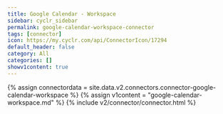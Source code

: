 ```yaml
---
title: Google Calendar - Workspace
sidebar: cyclr_sidebar
permalink: google-calendar-workspace-connector
tags: [connector]
icon: https://my.cyclr.com/api/ConnectorIcon/17294
default_header: false
category: All
categories: []
showv1content: true
---
```

{% assign connectordata = site.data.v2.connectors.connector-google-calendar-workspace %}
{% assign v1content = "google-calendar-workspace.md" %}
{% include v2/connector/connector.html %}	